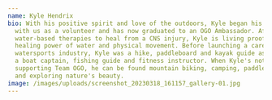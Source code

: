 ```yaml
---
name: Kyle Hendrix
bio: With his positive spirit and love of the outdoors, Kyle began his journey
  with us as a volunteer and has now graduated to an OGO Ambassador. After using
  water-based therapies to heal from a CNS injury, Kyle is living proof of the
  healing power of water and physical movement. Before launching a career in the
  watersports industry, Kyle was a hike, paddleboard and kayak guide as well as
  a boat captain, fishing guide and fitness instructor. When Kyle's not
  supporting Team OGO, he can be found mountain biking, camping, paddleboarding,
  and exploring nature's beauty.
image: /images/uploads/screenshot_20230318_161157_gallery-01.jpg
---
```

